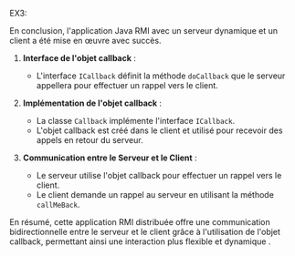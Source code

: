 EX3:

En conclusion, l'application Java RMI avec un serveur dynamique et un client a été mise en œuvre avec succès.


1. **Interface de l'objet callback** :
   - L'interface `ICallback` définit la méthode `doCallback` que le serveur appellera pour effectuer un rappel vers le client.

2. **Implémentation de l'objet callback** :
   - La classe `Callback` implémente l'interface `ICallback`.
   - L'objet callback est créé dans le client et utilisé pour recevoir des appels en retour du serveur.

3. **Communication entre le Serveur et le Client** :
   - Le serveur utilise l'objet callback pour effectuer un rappel vers le client.
   - Le client demande un rappel au serveur en utilisant la méthode `callMeBack`.

En résumé, cette application RMI distribuée offre une communication bidirectionnelle entre le serveur et le client grâce à l'utilisation de l'objet callback, permettant ainsi une interaction plus flexible et dynamique  .


